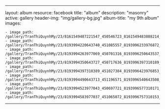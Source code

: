 
---
layout: album
resource: facebook
title: "album"
description: "masonry"
active: gallery
header-img: "img/gallery-bg.jpg"
album-title: "my 9th album"
images:
    
    - image_path: /gallery/TranThiQuynhMy/23/8161549487221547_450546723_8161549483888214_9068752690958690279_n.jpg
    - image_path: /gallery/TranThiQuynhMy/23/8193994220643740_451085557_8193996233976872_2664003829210460669_n.jpg
    - image_path: /gallery/TranThiQuynhMy/23/8193994263977069_450701316_8193996250643537_7023255386896263484_n.jpg
    - image_path: /gallery/TranThiQuynhMy/23/8193994350643727_450717636_8193996397310189_1371143124228397787_n.jpg
    - image_path: /gallery/TranThiQuynhMy/23/8193994397310389_451027384_8193996423976853_3749845332326143862_n.jpg
    - image_path: /gallery/TranThiQuynhMy/23/8193994490643713_451196571_8193996540643508_4925884223640233316_n.jpg
    - image_path: /gallery/TranThiQuynhMy/23/8193994523977043_450697721_8193996577310171_6574066624654136656_n.jpg
    - image_path: /gallery/TranThiQuynhMy/23/8193994583977037_451065072_8193996757310153_4299421092456278012_n.jpg
---